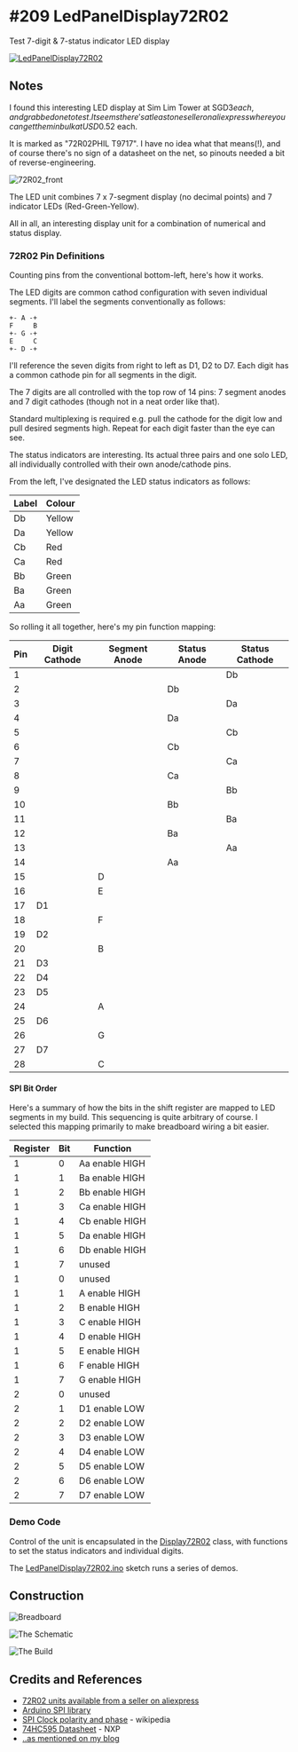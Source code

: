 # #209 LedPanelDisplay72R02

Test 7-digit & 7-status indicator LED display

[![LedPanelDisplay72R02](http://img.youtube.com/vi/dPpyn7SVoBo/0.jpg)](http://www.youtube.com/watch?v=dPpyn7SVoBo)

## Notes

I found this interesting LED display at Sim Lim Tower at SGD$3 each, and grabbed one to test.
It seems there's at least one seller on aliexpress where you can get them in bulk at USD$0.52 each.

It is marked as "72R02PHIL T9717". I have no idea what that means(!), and of course there's no sign of a datasheet on the net,
so pinouts needed a bit of reverse-engineering.

![72R02_front](./assets/72R02_front.jpg?raw=true)

The LED unit combines 7 x 7-segment display (no decimal points) and 7 indicator LEDs (Red-Green-Yellow).

All in all, an interesting display unit for a combination of numerical and status display.

### 72R02 Pin Definitions

Counting pins from the conventional bottom-left, here's how it works.

The LED digits are common cathod configuration with seven individual segments.
I'll label the segments conventionally as follows:

    +- A -+
    F     B
    +- G -+
    E     C
    +- D -+

I'll reference the seven digits from right to left as D1, D2 to D7.
Each digit has a common cathode pin for all segments in the digit.

The 7 digits are all controlled with the top row of 14 pins: 7 segment anodes and 7 digit cathodes (though not in a neat order like that).

Standard multiplexing is required e.g. pull the cathode for the digit low and pull desired segments high. Repeat for each digit faster than the eye can see.

The status indicators are interesting. Its actual three pairs and one solo LED, all individually controlled with their own anode/cathode pins.

From the left, I've designated the LED status indicators as follows:

| Label | Colour |
|-------|--------|
| Db    | Yellow |
| Da    | Yellow |
| Cb    | Red    |
| Ca    | Red    |
| Bb    | Green  |
| Ba    | Green  |
| Aa    | Green  |

So rolling it all together, here's my pin function mapping:

| Pin | Digit Cathode | Segment Anode | Status Anode | Status Cathode |
|-----|---------------|---------------|--------------|----------------|
|  1  |               |               |              |  Db            |
|  2  |               |               |  Db          |                |
|  3  |               |               |              |  Da            |
|  4  |               |               |  Da          |                |
|  5  |               |               |              |  Cb            |
|  6  |               |               |  Cb          |                |
|  7  |               |               |              |  Ca            |
|  8  |               |               |  Ca          |                |
|  9  |               |               |              |  Bb            |
|  10 |               |               |  Bb          |                |
|  11 |               |               |              |  Ba            |
|  12 |               |               |  Ba          |                |
|  13 |               |               |              |  Aa            |
|  14 |               |               |  Aa          |                |
|  15 |               | D             |              |                |
|  16 |               | E             |              |                |
|  17 | D1            |               |              |                |
|  18 |               | F             |              |                |
|  19 | D2            |               |              |                |
|  20 |               | B             |              |                |
|  21 | D3            |               |              |                |
|  22 | D4            |               |              |                |
|  23 | D5            |               |              |                |
|  24 |               | A             |              |                |
|  25 | D6            |               |              |                |
|  26 |               | G             |              |                |
|  27 | D7            |               |              |                |
|  28 |               | C             |              |                |


#### SPI Bit Order

Here's a summary of how the bits in the shift register are mapped to LED segments in my build.
This sequencing is quite arbitrary of course. I selected this mapping primarily to make breadboard wiring a bit easier.

| Register | Bit | Function       |
|----------|-----|----------------|
| 1        |  0  | Aa enable HIGH |
| 1        |  1  | Ba enable HIGH |
| 1        |  2  | Bb enable HIGH |
| 1        |  3  | Ca enable HIGH |
| 1        |  4  | Cb enable HIGH |
| 1        |  5  | Da enable HIGH |
| 1        |  6  | Db enable HIGH |
| 1        |  7  | unused         |
| 1        |  0  | unused         |
| 1        |  1  | A enable HIGH  |
| 1        |  2  | B enable HIGH  |
| 1        |  3  | C enable HIGH  |
| 1        |  4  | D enable HIGH  |
| 1        |  5  | E enable HIGH  |
| 1        |  6  | F enable HIGH  |
| 1        |  7  | G enable HIGH  |
| 2        |  0  | unused         |
| 2        |  1  | D1 enable LOW  |
| 2        |  2  | D2 enable LOW  |
| 2        |  3  | D3 enable LOW  |
| 2        |  4  | D4 enable LOW  |
| 2        |  5  | D5 enable LOW  |
| 2        |  6  | D6 enable LOW  |
| 2        |  7  | D7 enable LOW  |


### Demo Code

Control of the unit is encapsulated in the [Display72R02](./display_72R02.h) class, with functions to set the status indicators and individual digits.

The [LedPanelDisplay72R02.ino](./LedPanelDisplay72R02.ino) sketch runs a series of demos.

## Construction

![Breadboard](./assets/LedPanelDisplay72R02_bb.jpg?raw=true)

![The Schematic](./assets/LedPanelDisplay72R02_schematic.jpg?raw=true)

![The Build](./assets/LedPanelDisplay72R02_build.jpg?raw=true)

## Credits and References
* [72R02 units available from a seller on aliexpress](http://www.aliexpress.com/item/Free-shipping-72R02PHIL-72R02-SMD28-new-imported-genuine-price-of-consultation/32518312413.html?spm=2114.01010208.3.2.iJ0ewF&ws_ab_test=searchweb201556_0,searchweb201602_3_10034_507_10032_10020_10017_10005_10006_10021_10022_10009_10008_10018_10019,searchweb201603_1&btsid=b0fc14c4-1c12-4987-9f61-bf519154bbb4)
* [Arduino SPI library](https://www.arduino.cc/en/Reference/SPI)
* [SPI Clock polarity and phase](https://en.wikipedia.org/wiki/Serial_Peripheral_Interface_Bus#Clock_polarity_and_phase) - wikipedia
* [74HC595 Datasheet](https://www.nxp.com/documents/data_sheet/74HC_HCT595.pdf) - NXP
* [..as mentioned on my blog](http://blog.tardate.com/2016/07/littlearduinoprojects209-funky-little.html)
